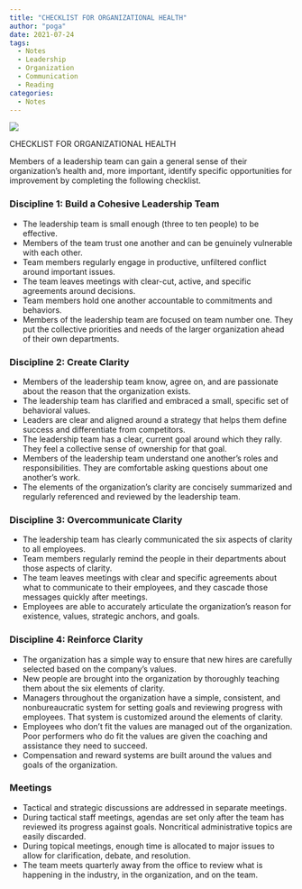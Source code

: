 ```yaml
---
title: "CHECKLIST FOR ORGANIZATIONAL HEALTH"
author: "poga"
date: 2021-07-24
tags:
  - Notes
  - Leadership
  - Organization
  - Communication
  - Reading
categories:
  - Notes
---
```


![](/post/2021-07-25_organization_health/book.jpg)

CHECKLIST FOR ORGANIZATIONAL HEALTH

<!--more-->

Members of a leadership team can gain a general sense of their organization’s health and, more important, identify specific opportunities for improvement by completing the following checklist.

### Discipline 1: Build a Cohesive Leadership Team

- The leadership team is small enough (three to ten people) to be effective.
- Members of the team trust one another and can be genuinely vulnerable with each other.
- Team members regularly engage in productive, unfiltered conflict around important issues.
- The team leaves meetings with clear-cut, active, and specific agreements around decisions.
- Team members hold one another accountable to commitments and behaviors.
- Members of the leadership team are focused on team number one. They put the collective priorities and needs of the larger organization ahead of their own departments.

### Discipline 2: Create Clarity

- Members of the leadership team know, agree on, and are passionate about the reason that the organization exists.
- The leadership team has clarified and embraced a small, specific set of behavioral values.
- Leaders are clear and aligned around a strategy that helps them define success and differentiate from competitors.
- The leadership team has a clear, current goal around which they rally. They feel a collective sense of ownership for that goal.
- Members of the leadership team understand one another’s roles and responsibilities. They are comfortable asking questions about one another’s work.
- The elements of the organization’s clarity are concisely summarized and regularly referenced and reviewed by the leadership team.

### Discipline 3: Overcommunicate Clarity
- The leadership team has clearly communicated the six aspects of clarity to all employees.
- Team members regularly remind the people in their departments about those aspects of clarity.
- The team leaves meetings with clear and specific agreements about what to communicate to their employees, and they cascade those messages quickly after meetings.
- Employees are able to accurately articulate the organization’s reason for existence, values, strategic anchors, and goals.

### Discipline 4: Reinforce Clarity
- The organization has a simple way to ensure that new hires are carefully selected based on the company’s values.
- New people are brought into the organization by thoroughly teaching them about the six elements of clarity.
- Managers throughout the organization have a simple, consistent, and nonbureaucratic system for setting goals and reviewing progress with employees. That system is customized around the elements of clarity.
- Employees who don’t fit the values are managed out of the organization. Poor performers who do fit the values are given the coaching and assistance they need to succeed.
- Compensation and reward systems are built around the values and goals of the organization.

### Meetings
- Tactical and strategic discussions are addressed in separate meetings.
- During tactical staff meetings, agendas are set only after the team has reviewed its progress against goals. Noncritical administrative topics are easily discarded.
- During topical meetings, enough time is allocated to major issues to allow for clarification, debate, and resolution.
- The team meets quarterly away from the office to review what is happening in the industry, in the organization, and on the team.

